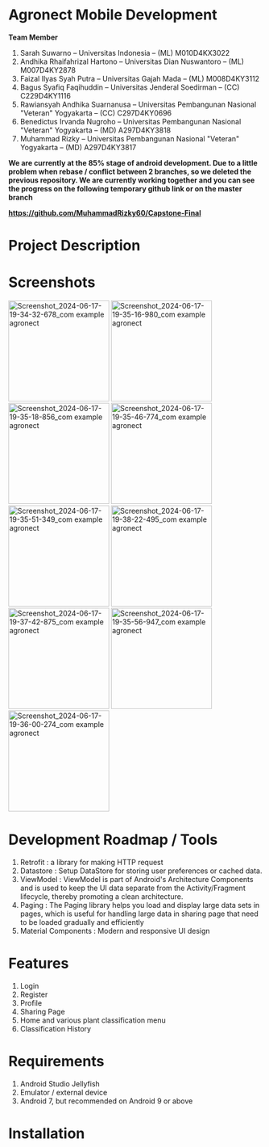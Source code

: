 # Agronect Mobile Development

**Team Member**
1. Sarah Suwarno – Universitas Indonesia – (ML) M010D4KX3022
2. Andhika Rhaifahrizal Hartono – Universitas Dian Nuswantoro – (ML) M007D4KY2878
3. Faizal Ilyas Syah Putra – Universitas Gajah Mada – (ML) M008D4KY3112
4. Bagus Syafiq Faqihuddin – Universitas Jenderal Soedirman – (CC) C229D4KY1116
5. Rawiansyah Andhika Suarnanusa – Universitas Pembangunan Nasional "Veteran" Yogyakarta – (CC) C297D4KY0696
6. Benedictus Irvanda Nugroho – Universitas Pembangunan Nasional "Veteran" Yogyakarta – (MD) A297D4KY3818
7. Muhammad Rizky – Universitas Pembangunan Nasional "Veteran" Yogyakarta – (MD) A297D4KY3817

**We are currently at the 85% stage of android development. Due to a little problem when rebase / conflict between 2 branches, so we deleted the previous repository. We are currently working together and you can see the progress on the following temporary github link or on the master branch**

**https://github.com/MuhammadRizky60/Capstone-Final**

# Project Description

# Screenshots

<img src="https://github.com/agronect-team/bangkit-mobile-development/assets/127836015/acf98e4a-4731-4782-bf08-e80f2183524a" alt="Screenshot_2024-06-17-19-34-32-678_com example agronect" width="200">

<img src="https://github.com/agronect-team/bangkit-mobile-development/assets/127836015/d6ab9859-6a67-4b7c-adb8-a516d80db444" alt="Screenshot_2024-06-17-19-35-16-980_com example agronect" width="200">

<img src="https://github.com/agronect-team/bangkit-mobile-development/assets/127836015/be088549-b41e-4382-a9aa-7d1397740005" alt="Screenshot_2024-06-17-19-35-18-856_com example agronect" width="200">

<img src="https://github.com/agronect-team/bangkit-mobile-development/assets/127836015/73672983-7bb5-4a32-8585-a70e9006f69b" alt="Screenshot_2024-06-17-19-35-46-774_com example agronect" width="200">

<img src="https://github.com/agronect-team/bangkit-mobile-development/assets/127836015/7993d362-affc-40da-b3d7-b463c2c730f0" alt="Screenshot_2024-06-17-19-35-51-349_com example agronect" width="200">

<img src="https://github.com/agronect-team/bangkit-mobile-development/assets/127836015/28b33653-2443-4f8b-9cc6-aea326e54402" alt="Screenshot_2024-06-17-19-38-22-495_com example agronect" width="200">

<img src="https://github.com/agronect-team/bangkit-mobile-development/assets/127836015/6e3e26cf-a669-491a-a4a7-22a60ff4ddaa" alt="Screenshot_2024-06-17-19-37-42-875_com example agronect" width="200">

<img src="https://github.com/agronect-team/bangkit-mobile-development/assets/127836015/99aa1be2-a3f9-4d20-956b-bf466c83d920" alt="Screenshot_2024-06-17-19-35-56-947_com example agronect" width="200">

<img src="https://github.com/agronect-team/bangkit-mobile-development/assets/127836015/5d00e811-09f6-448c-ad87-5952983d86a6" alt="Screenshot_2024-06-17-19-36-00-274_com example agronect" width="200">




# Development Roadmap / Tools
1. Retrofit : a library for making HTTP request
2. Datastore : Setup DataStore for storing user preferences or cached data.
3. ViewModel : ViewModel is part of Android's Architecture Components and is used to keep the UI data separate from the Activity/Fragment lifecycle, thereby promoting a clean architecture.
4. Paging : The Paging library helps you load and display large data sets in pages, which is useful for handling large data in sharing page that need to be loaded gradually and efficiently
5. Material Components : Modern and responsive UI design

# Features
1. Login
2. Register
3. Profile
4. Sharing Page
5. Home and various plant classification menu
6. Classification History 

# Requirements
1. Android Studio Jellyfish
2. Emulator / external device
3. Android 7, but recommended on Android 9 or above

# Installation


